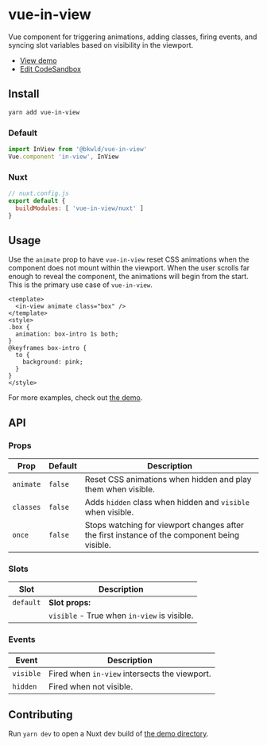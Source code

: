 # vue-in-view

Vue component for triggering animations, adding classes, firing events, and syncing slot variables based on visibility in the viewport.

- [View demo](https://vue-in-view.netlify.app)
- [Edit CodeSandbox](https://githubbox.com/BKWLD/vue-in-view)

## Install

```sh
yarn add vue-in-view
```

### Default

```js
import InView from '@bkwld/vue-in-view'
Vue.component 'in-view', InView
```

### Nuxt

```js
// nuxt.config.js
export default {
  buildModules: [ 'vue-in-view/nuxt' ]
}
```

## Usage

Use the `animate` prop to have `vue-in-view` reset CSS animations when the component does not mount within the viewport.  When the user scrolls far enough to reveal the component, the animations will begin from the start. This is the primary use case of `vue-in-view`.

```vue
<template>
  <in-view animate class="box" />
</template>
<style>
.box {
  animation: box-intro 1s both;
}
@keyframes box-intro {
  to {
    background: pink;
  }
}
</style>
```

For more examples, check out [the demo](https://vue-in-view.netlify.app).

## API

### Props

| **Prop**    | **Default** | **Description**
|-------------|-------------|----------------
| `animate`   | `false`     | Reset CSS animations when hidden and play them when visible.
| `classes`   | `false`     | Adds `hidden` class when hidden and `visible` when visible.
| `once`      | `false`     | Stops watching for viewport changes after the first instance of the component being visible.

### Slots

| **Slot**    | **Description**
|-------------|----------------
| `default`   | **Slot props:**
|             | `visible` - True when `in-view` is visible.

### Events

| **Event**   | **Description**
|-------------|----------------
| `visible`   | Fired when `in-view` intersects the viewport.
| `hidden`    | Fired when not visible.


## Contributing

Run `yarn dev` to open a Nuxt dev build of [the demo directory](./demo).
